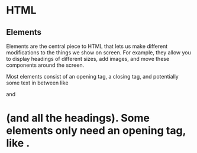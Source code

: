 # HTML
## Elements
Elements are the central piece to HTML that lets us make different modifications to the things we show on screen. For example, 
they allow you to display headings of different sizes, add images, and move these components around the screen. 

Most elements consist of an opening tag, a closing tag, and potentially some text in between like <div> and <h1> (and all the headings).
Some elements only need an opening tag, like <img>.

